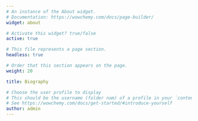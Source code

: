 ```yaml
---
# An instance of the About widget.
# Documentation: https://wowchemy.com/docs/page-builder/
widget: about

# Activate this widget? true/false
active: true

# This file represents a page section.
headless: true

# Order that this section appears on the page.
weight: 20

title: Biography

# Choose the user profile to display
# This should be the username (folder nam) of a profile in your `content/authors/` folder.
# See https://wowchemy.com/docs/get-started/#introduce-yourself
author: admin
---
```

